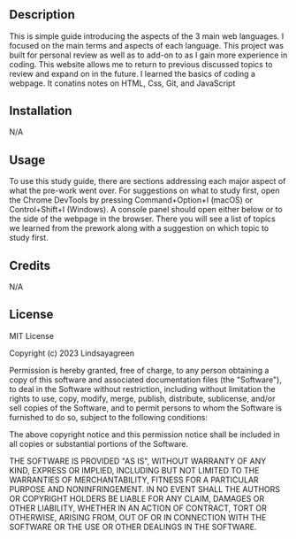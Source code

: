 # <Coding Prework Study Guide Webpage>

## Description 

This is simple guide introducing the aspects of the 3 main web languages. I focused on the main terms and aspects of each language. This project was built for personal review as well as to add-on to as I gain more experience in coding. This website allows me to return to previous discussed topics to review and expand on in the future. I learned the basics of coding a webpage. It conatins notes on HTML, Css, Git, and JavaScript 

## Installation 

N/A

## Usage

To use this study guide, there are sections addressing each major aspect of what the pre-work went over. For suggestions on what to study first, open the Chrome DevTools by pressing Command+Option+I (macOS) or Control+Shift+I (Windows). A console panel should open either below or to the side of the webpage in the browser. There you will see a list of topics we learned from the prework along with a suggestion on which topic to study first.


## Credits

N/A


## License

MIT License

Copyright (c) 2023 Lindsayagreen

Permission is hereby granted, free of charge, to any person obtaining a copy
of this software and associated documentation files (the "Software"), to deal
in the Software without restriction, including without limitation the rights
to use, copy, modify, merge, publish, distribute, sublicense, and/or sell
copies of the Software, and to permit persons to whom the Software is
furnished to do so, subject to the following conditions:

The above copyright notice and this permission notice shall be included in all
copies or substantial portions of the Software.

THE SOFTWARE IS PROVIDED "AS IS", WITHOUT WARRANTY OF ANY KIND, EXPRESS OR
IMPLIED, INCLUDING BUT NOT LIMITED TO THE WARRANTIES OF MERCHANTABILITY,
FITNESS FOR A PARTICULAR PURPOSE AND NONINFRINGEMENT. IN NO EVENT SHALL THE
AUTHORS OR COPYRIGHT HOLDERS BE LIABLE FOR ANY CLAIM, DAMAGES OR OTHER
LIABILITY, WHETHER IN AN ACTION OF CONTRACT, TORT OR OTHERWISE, ARISING FROM,
OUT OF OR IN CONNECTION WITH THE SOFTWARE OR THE USE OR OTHER DEALINGS IN THE
SOFTWARE.

